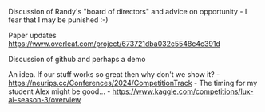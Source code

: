 Discussion of Randy's "board of directors" and advice on opportunity
    - I fear that I may be punished :-)

Paper updates https://www.overleaf.com/project/673721dba032c5548c4c391d

Discussion of github and perhaps a demo

An idea.  If our stuff works so great then why don't we show it?
    - https://neurips.cc/Conferences/2024/CompetitionTrack
    - The timing for my student Alex might be good...
    - https://www.kaggle.com/competitions/lux-ai-season-3/overview
